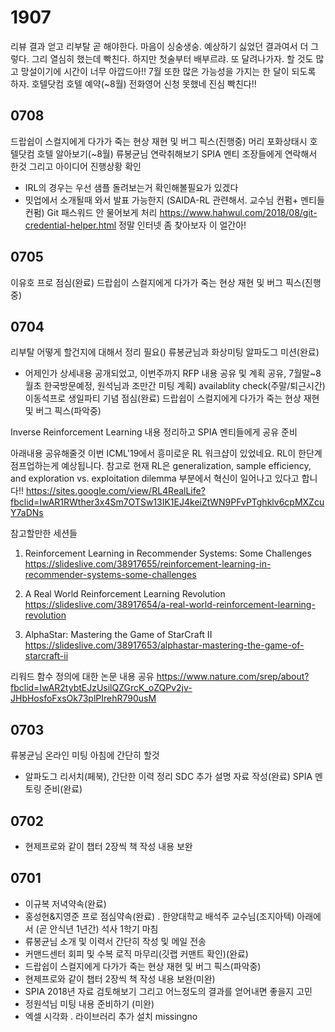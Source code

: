 # 1907
리뷰 결과 얻고 리부탈 곧 해야한다. 마음이 싱숭생숭. 예상하기 싫었던 결과여서 더 그렇다. 그리 열심히 했는데 빡친다.
하지만 첫술부터 배부르랴. 또 달려나가자. 할 것도 많고 망설이기에 시간이 너무 아깝드아!! 7월 또한 많은 가능성을 가지는 한 달이 되도록 하자.
호텔닷컴 호텔 예약(~8월)
전화영어 신청 못했네 진심 빡친다!!



## 0708
드랍쉽이 스컬지에게 다가가 죽는 현상 재현 및 버그 픽스(진행중)
머리 포화상태시 호텔닷컴 호텔 알아보기(~8월)
류봉균님 연락취해보기
SPIA 멘티 조장들에게 연락해서 한것 그리고 아이디어 진행상황 확인
 - IRL의 경우는 우선 샘플 돌려보는거 확인해볼필요가 있겠다
 - 밋업에서 소개될때 와서 발표 가능한지 (SAIDA-RL 관련해서. 교수님 컨펌+ 멘티들 컨펌)
Git 패스워드 안 물어보게 처리
https://www.hahwul.com/2018/08/git-credential-helper.html
정말 인터넷 좀 찾아보자 이 얼간아!



## 0705
이유호 프로 점심(완료)
드랍쉽이 스컬지에게 다가가 죽는 현상 재현 및 버그 픽스(진행중)


## 0704
리부탈 어떻게 할건지에 대해서 정리 필요()
류봉균님과 화상미팅 알파도그 미션(완료)
- 어제인가 상세내용 공개되었고, 이번주까지 RFP 내용 공유 및 계획 공유, 7월말~8월초 한국방문예정, 원석님과 조만간 미팅 계획) availablity check(주말/퇴근시간)
이동석프로 생일파티 기념 점심(완료)
드랍쉽이 스컬지에게 다가가 죽는 현상 재현 및 버그 픽스(파악중)

Inverse Reinforcement Learning 내용 정리하고 SPIA 멘티들에게 공유 준비 


아래내용 공유해줄것
이번 ICML'19에서 흥미로운 RL 워크샵이 있었네요. RL이 한단계 점프업하는게 예상됩니다. 참고로 현재 RL은 generalization, sample efficiency, and exploration vs. exploitation dilemma 부분에서 혁신이 일어나고 있다고 합니다!!
https://sites.google.com/view/RL4RealLife?fbclid=IwAR1RWther3x4Sm7OTSw13IK1EJ4keiZtWN9PFvPTghklv6cpMXZcuY7aDNs

참고할만한 세션들
1. Reinforcement Learning in Recommender Systems: Some Challenges
https://slideslive.com/38917655/reinforcement-learning-in-recommender-systems-some-challenges

2. A Real World Reinforcement Learning Revolution
https://slideslive.com/38917654/a-real-world-reinforcement-learning-revolution

3. AlphaStar: Mastering the Game of StarCraft II
https://slideslive.com/38917653/alphastar-mastering-the-game-of-starcraft-ii

리워드 함수 정의에 대한 논문 내용 공유
https://www.nature.com/srep/about?fbclid=IwAR2tybtEJzUsilQZGrcK_oZQPv2jv-JHbHosfoFxsOk73plPIrehR790usM



## 0703
류봉균님 온라인 미팅 아침에 간단히 할것
 - 알파도그 리서치(페북), 간단한 이력 정리 
SDC 추가 설명 자료 작성(완료)
SPIA 멘토링 준비(완료)



## 0702
- 현제프로와 같이 챕터 2장씩 책 작성 내용 보완

## 0701
- 이규복 저녁약속(완료)
- 홍성현&지영준 프로 점심약속(완료)
    . 한양대학교 배석주 교수님(조지아텍) 아래에서 (곧 안식년 1년간) 석사 1학기 마침 
- 류봉균님 소개 및 이력서 간단히 작성 및 메일 전송
- 커맨드센터 회피 및 수복 로직 마무리(깃랩 커맨트 확인)(완료)
- 드랍쉽이 스컬지에게 다가가 죽는 현상 재현 및 버그 픽스(파악중)
- 현제프로와 같이 챕터 2장씩 책 작성 내용 보완(미완)
- SPIA 2018년 자료 검토해보기 그리고 어느정도의 결과를 얻어내면 좋을지 고민
- 정원석님 미팅 내용 준비하기 (미완)
- 엑셀 시각화 
   . 라이브러리 추가 설치 missingno



